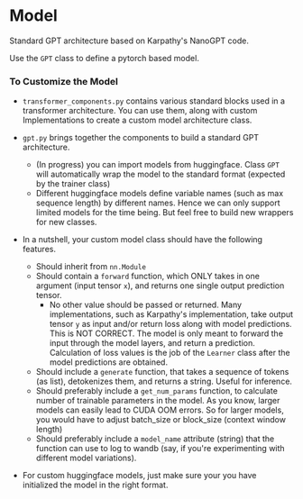 # Model

Standard GPT architecture based on Karpathy's NanoGPT code. 

Use the `GPT` class to define a pytorch based model. 



### To Customize the Model

- `transformer_components.py` contains various standard blocks used in a transformer architecture. You can use them, along with custom Implementations to create a custom model architecture class. 
- `gpt.py` brings together the components to build a standard GPT architecture. 
    - (In progress) you can import models from huggingface. Class `GPT` will automatically wrap the model to the standard format (expected by the trainer class)
    - Different huggingface models define variable names (such as max sequence length) by different names. Hence we can only support limited models for the time being. But feel free to build new wrappers for new classes.

- In a nutshell, your custom model class should have the following features. 

    - Should inherit from `nn.Module`
    - Should contain a `forward` function, which ONLY takes in one argument (input tensor `x`), and returns one single output prediction tensor. 
        - No other value should be passed or returned. Many implementations, such as Karpathy's implementation, take output tensor `y` as input and/or return loss along with model predictions. This is NOT CORRECT. The model is only meant to forward the input through the model layers, and return a prediction. Calculation of loss values is the job of the `Learner` class after the model predictions are obtained. 
    - Should include a `generate` function, that takes a sequence of tokens (as list), detokenizes them, and returns a string. Useful for inference.
    - Should preferably include a `get_num_params` function, to calculate number of trainable parameters in the model. As you know, larger models can easily lead to CUDA OOM errors. So for larger models, you would have to adjust batch_size or block_size (context window length)
    - Should preferably include a `model_name` attribute (string) that the function can use to log to wandb (say, if you're experimenting with different model variations). 

- For custom huggingface models, just make sure your you have initialized the model in the right format. 

